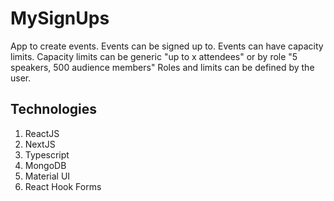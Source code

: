 # MySignUps
App to create events. 
Events can be signed up to.
Events can have capacity limits.
Capacity limits can be generic "up to x attendees" or by role "5 speakers, 500 audience members"
Roles and limits can be defined by the user.

## Technologies
<ol>
<li>ReactJS</li>  
<li>NextJS</li>
<li>Typescript</li>
<li>MongoDB</li>
<li>Material UI</li>
<li>React Hook Forms</li>
</ol>
